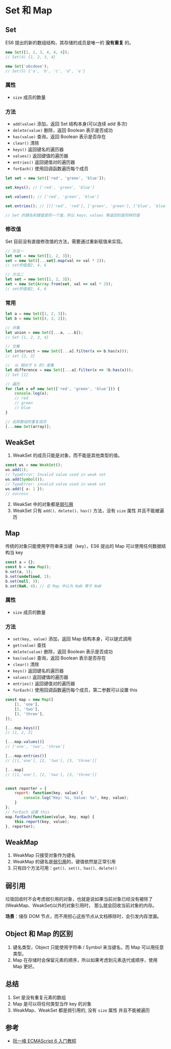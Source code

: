 # Set 和 Map

## Set

ES6 提出的新的数组结构，其存储的成员是唯一的 **没有重复** 的。

```javascript
new Set([1, 2, 3, 4, 4, 4]);
// Set(4) {1, 2, 3, 4}

new Set('abcdeee');
// Set(5) {'a', 'b', 'c', 'd', 'e'}
```

### 属性

- `size` 成员的数量

### 方法

- `add(value)` 添加，返回 Set 结构本身(可以连续 add 多次)
- `delete(value)` 删除，返回 Boolean 表示是否成功
- `has(value)` 查询，返回 Boolean 表示是否存在
- `clear()` 清除
- `keys()` 返回键名的遍历器
- `values()` 返回键值的遍历器
- `entries()` 返回键值对的遍历器
- `forEach()` 使用回调函数遍历每个成员

```javascript
let set = new Set(['red', 'green', 'blue']);

set.keys(); // ['red', 'green', 'blue']

set.values(); // ['red', 'green', 'blue']

set.entries(); // [(['red', 'red'], ['green', 'green'], ['blue', 'blue'])];

// Set 的键名和键值是同一个值，所以 keys、values 等返回的是同样的值
```

### 修改值

Set 目前没有直接修改值的方法，需要通过重新赋值来实现。

```javascript
// 方法一
let set = new Set([1, 2, 3]);
set = new Set([...set].map(val => val * 2));
// set的值是2, 4, 6

// 方法二
let set = new Set([1, 2, 3]);
set = new Set(Array.from(set, val => val * 2));
// set的值是2, 4, 6
```

### 常用

```javascript
let a = new Set([1, 2, 3]);
let b = new Set([4, 3, 2]);

// 并集
let union = new Set([...a, ...b]);
// Set {1, 2, 3, 4}

// 交集
let intersect = new Set([...a].filter(x => b.has(x)));
// set {2, 3}

// （a 相对于 b 的）差集
let difference = new Set([...a].filter(x => !b.has(x)));
// Set {1}

// 遍历
for (let x of new Set(['red', 'green', 'blue'])) {
    console.log(x);
    // red
    // green
    // blue
}

// 去除数组的重复成员
[...new Set(array)];
```

## WeakSet

1. WeakSet 的成员只能是对象，而不能是其他类型的值。

```javascript
const ws = new WeakSet();
ws.add(1);
// TypeError: Invalid value used in weak set
ws.add(Symbol());
// TypeError: invalid value used in weak set
ws.add({ a: 1 });
// success
```

2. WeakSet 中的对象都是[弱引用](https://developer.mozilla.org/zh-CN/docs/Web/JavaScript/Reference/Global_Objects/WeakRef)
3. WeakSet 只有 `add()、delete()、has()` 方法，没有 `size` 属性 并且不能被遍历

## Map

传统的对象只能使用字符串来当键（key），ES6 提出的 Map 可以使用任何数据结构当 key

```javascript
const a = {};
const b = new Map();
b.set(a, 1);
b.set(undefined, 2);
b.set(null, 3);
b.set(NaN, 4); // 在 Map 中认为 NaN 等于 NaN
```

### 属性

- `size` 成员的数量

### 方法

- `set(key, value)` 添加，返回 Map 结构本身，可以链式调用
- `get(value)` 查找
- `delete(value)` 删除，返回 Boolean 表示是否成功
- `has(value)` 查询，返回 Boolean 表示是否存在
- `clear()` 清除
- `keys()` 返回键名的遍历器
- `values()` 返回键值的遍历器
- `entries()` 返回键值对的遍历器
- `forEach()` 使用回调函数遍历每个成员，第二参数可以设置 this

```javascript
const map = new Map([
    [1, 'one'],
    [2, 'two'],
    [3, 'three'],
]);

[...map.keys()]
// [1, 2, 3]

[...map.values()]
// ['one', 'two', 'three']

[...map.entries()]
// [[1,'one'], [2, 'two'], [3, 'three']]

[...map]
// [[1,'one'], [2, 'two'], [3, 'three']]


const reporter = {
    report: function(key, value) {
        console.log("Key: %s, Value: %s", key, value);
    }
};
// forEach 设置 this
map.forEach(function(value, key, map) {
    this.report(key, value);
}, reporter);
```

## WeakMap

1. WeakMap 只接受对象作为键名
2. WeakMap 的键名是[弱引用](https://developer.mozilla.org/zh-CN/docs/Web/JavaScript/Reference/Global_Objects/WeakRef)的，键值依然是正常引用
3. 只有四个方法可用：`get()、set()、has()、delete()`

## 弱引用

垃圾回收时不会考虑弱引用的对象，也就是说如果当前对象已经没有被除了(WeakMap、WeakSet)以外的对象引用时， 那么就会回收当前对象的内存。

**场景**：储存 DOM 节点，而不用担心这些节点从文档移除时，会引发内存泄漏。

## Object 和 Map 的区别

1. 键名类型，Object 只能使用字符串 / Symbol 来当键名，而 Map 可以用任意类型。
2. Map 在存储时会保留元素的顺序，所以如果考虑到元素迭代或顺序，使用 Map 更好。

## 总结

1. Set 是没有重复元素的数组
2. Map 是可以将任何类型当作 key 的对象
3. WeakMap、WeakSet 都是弱引用的, 没有 `size` 属性 并且不能被遍历

## 参考

- [阮一峰 ECMAScript 6 入门教程](https://es6.ruanyifeng.com/?search=Set&x=0&y=0#docs/set-map)

